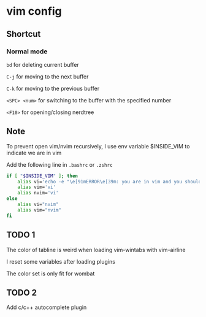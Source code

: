 # vim config

## Shortcut
### Normal mode
`bd` for deleting current buffer

`C-j` for moving to the next buffer

`C-k` for moving to the previous buffer

`<SPC> <num>` for switching to the buffer with the specified number

`<F10>` for opening/closing nerdtree

## Note
<p>To prevent open vim/nvim recursively, I use env variable $INSIDE_VIM to indicate we are in vim</p>

Add the following line in `.bashrc` or `.zshrc`

```bash
if [ "$INSIDE_VIM" ]; then
    alias vi='echo -e "\e[91mERROR\e[39m: you are in vim and you should not use vim recursively" && test'
    alias vim='vi'
    alias nvim='vi'
else
    alias vi="nvim"
    alias vim="nvim"
fi
```

## TODO 1
<p>The color of tabline is weird when loading vim-wintabs with vim-airline</p>
<p>I reset some variables after loading plugins</p>
<p>The color set is only fit for wombat</p>

## TODO 2
<p>Add c/c++ autocomplete plugin
